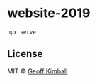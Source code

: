 # website-2019

```
npx serve
```

## License

MIT &copy; [Geoff Kimball](https://geoffkimball.com)
